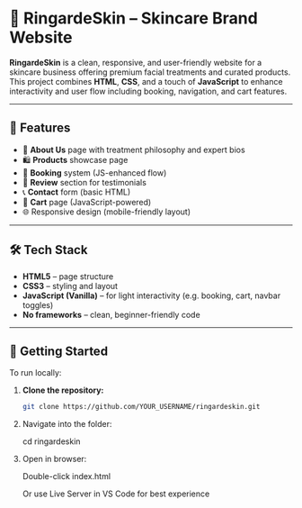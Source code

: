 # 🌿 RingardeSkin – Skincare Brand Website

**RingardeSkin** is a clean, responsive, and user-friendly website for a skincare business offering premium facial treatments and curated products. This project combines **HTML**, **CSS**, and a touch of **JavaScript** to enhance interactivity and user flow including booking, navigation, and cart features.

---

## 💄 Features

- 🧴 **About Us** page with treatment philosophy and expert bios
- 🛍️ **Products** showcase page
- 📆 **Booking** system (JS-enhanced flow)
- 💬 **Review** section for testimonials
- 📞 **Contact** form (basic HTML)
- 🛒 **Cart** page (JavaScript-powered)
- 🌐 Responsive design (mobile-friendly layout)

---

## 🛠 Tech Stack

- **HTML5** – page structure
- **CSS3** – styling and layout
- **JavaScript (Vanilla)** – for light interactivity (e.g. booking, cart, navbar toggles)
- **No frameworks** – clean, beginner-friendly code

---

## 🚀 Getting Started

To run locally:

1. **Clone the repository:**
   ```bash
   git clone https://github.com/YOUR_USERNAME/ringardeskin.git
2. Navigate into the folder:

   cd ringardeskin

3. Open in browser:

   Double-click index.html

   Or use Live Server in VS Code for best experience

